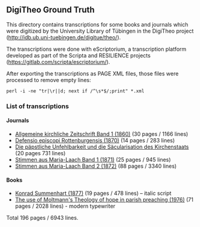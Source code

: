 ## DigiTheo Ground Truth

This directory contains transcriptions for some books and journals which were digitized
by the University Library of Tübingen in the DigiTheo project
(http://idb.ub.uni-tuebingen.de/digitue/theo/).

The transcriptions were done with eScriptorium, a transcription platform
developed as part of the Scripta and RESILIENCE projects
(https://gitlab.com/scripta/escriptorium/).

After exporting the transcriptions as PAGE XML files, those files were
processed to remove empty lines:

    perl -i -ne "tr|\r||d; next if /^\s*$/;print" *.xml

### List of transcriptions

#### Journals
- [Allgemeine kirchliche Zeitschrift Band 1 (1860)](http://idb.ub.uni-tuebingen.de/opendigi/akzs_1860) (30 pages / 1166 lines)
- [Defensio episcopi Rottenburgensis (1870)](http://idb.ub.uni-tuebingen.de/opendigi/hefele1870) (14 pages / 283 lines)
- [Die päpstliche Unfehlbarkeit und die Säcularisation des Kirchenstaats](http://idb.ub.uni-tuebingen.de/opendigi/zeller1871) (20 pages 731 lines)
- [Stimmen aus Maria-Laach Band 1 (1871)](http://idb.ub.uni-tuebingen.de/opendigi/stml_1871_01) (25 pages / 945 lines)
- [Stimmen aus Maria-Laach Band 2 (1872)](http://idb.ub.uni-tuebingen.de/opendigi/stml_1872_02) (88 pages / 3340 lines)

#### Books
- [Konrad Summenhart (1877)](http://idb.ub.uni-tuebingen.de/opendigi/linsenmann1877) (19 pages / 478 lines) – italic script
- [The use of Moltmann's Theology of hope in parish preaching (1976)](https://opendigi.ub.uni-tuebingen.de/opendigi/walz_1976) (71 pages / 2028 lines) - modern typewriter

Total 196 pages / 6943 lines.
